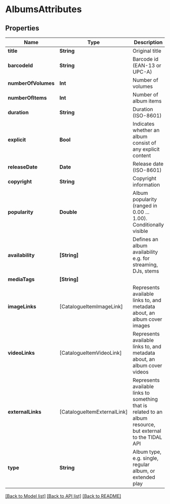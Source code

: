 # AlbumsAttributes

## Properties
Name | Type | Description | Notes
------------ | ------------- | ------------- | -------------
**title** | **String** | Original title | 
**barcodeId** | **String** | Barcode id (EAN-13 or UPC-A) | 
**numberOfVolumes** | **Int** | Number of volumes | 
**numberOfItems** | **Int** | Number of album items | 
**duration** | **String** | Duration (ISO-8601) | 
**explicit** | **Bool** | Indicates whether an album consist of any explicit content | 
**releaseDate** | **Date** | Release date (ISO-8601) | [optional] 
**copyright** | **String** | Copyright information | [optional] 
**popularity** | **Double** | Album popularity (ranged in 0.00 ... 1.00). Conditionally visible | 
**availability** | **[String]** | Defines an album availability e.g. for streaming, DJs, stems | [optional] 
**mediaTags** | **[String]** |  | 
**imageLinks** | [CatalogueItemImageLink] | Represents available links to, and metadata about, an album cover images | [optional] 
**videoLinks** | [CatalogueItemVideoLink] | Represents available links to, and metadata about, an album cover videos | [optional] 
**externalLinks** | [CatalogueItemExternalLink] | Represents available links to something that is related to an album resource, but external to the TIDAL API | [optional] 
**type** | **String** | Album type, e.g. single, regular album, or extended play | 

[[Back to Model list]](../README.md#documentation-for-models) [[Back to API list]](../README.md#documentation-for-api-endpoints) [[Back to README]](../README.md)


